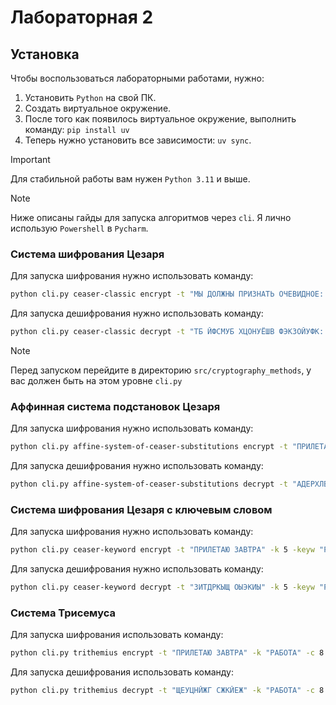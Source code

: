 # Лабораторная 2

## Установка 

Чтобы воспользоваться лабораторными работами, нужно:

1. Установить `Python` на свой ПК. 
2. Создать виртуальное окружение. 
3. После того как появилось виртуальное окружение, выполнить команду: `pip install uv`
4. Теперь нужно установить все зависимости: `uv sync`.

> [!IMPORTANT]
> Для стабильной работы вам нужен `Python 3.11` и выше.

> [!NOTE]
> Ниже описаны гайды для запуска алгоритмов через `cli`. Я лично использую `Powershell` в `Pycharm`. 

### Система шифрования Цезаря

Для запуска шифрования нужно использовать команду: 

```bash
python cli.py ceaser-classic encrypt -t "МЫ ДОЛЖНЫ ПРИЗНАТЬ ОЧЕВИДНОЕ: ПОНИМАЮТ ЛИШЬ ТЕ, КТО ХОЧЕТ ПОНЯТЬ" -k 6
```

Для запуска дешифрования нужно использовать команду: 

```bash
python cli.py ceaser-classic decrypt -t "ТБ ЙФСМУБ ХЦОНУЁШВ ФЭКЗОЙУФК: ХФУОТЁДШ СОЮВ ШК, РШФ ЫФЭКШ ХФУЕШВ" -k 6
```

> [!NOTE]
> Перед запуском перейдите в директорию `src/cryptography_methods`, у вас должен быть на этом уровне `cli.py`

### Аффинная система подстановок Цезаря

Для запуска шифрования нужно использовать команду: 

```bash
python cli.py affine-system-of-ceaser-substitutions encrypt -t "ПРИЛЕТАЮ ЗАВТРА" -a 4 -b 2
```

Для запуска дешифрования нужно использовать команду:

```bash
python cli.py affine-system-of-ceaser-substitutions decrypt -t "АДЕРХЛВЪ БВЙЛДВ" -a 4 -b 2
```

### Система шифрования Цезаря с ключевым словом

Для запуска шифрования нужно использовать команду: 

```bash
python cli.py ceaser-keyword encrypt -t "ПРИЛЕТАЮ ЗАВТРА" -k 5 -keyw "РАБОТА"
```

Для запуска дешифрования нужно использовать команду: 

```bash
python cli.py ceaser-keyword decrypt -t "ЗИТДРКЫЩ ОЫЭКИЫ" -k 5 -keyw "РАБОТА"
```

### Система Трисемуса

Для запуска шифрования использовать команду: 

```bash
python cli.py trithemius encrypt -t "ПРИЛЕТАЮ ЗАВТРА" -k "РАБОТА" -c 8 -r 4
```

Для запуска дешифрования использовать команду: 

```bash
python cli.py trithemius decrypt -t "ЩЕУЦНЙЖГ СЖКЙЕЖ" -k "РАБОТА" -c 8 -r 4
```
